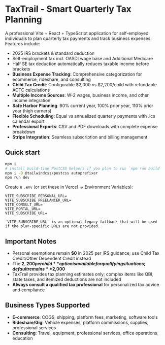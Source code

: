 
# TaxTrail - Smart Quarterly Tax Planning
A professional Vite + React + TypeScript application for self-employed individuals to plan quarterly tax payments and track business expenses. Features include:

- 2025 IRS brackets & standard deduction
- Self-employment tax incl. OASDI wage base and Additional Medicare
- Half SE tax deduction automatically reduces taxable income before brackets
- **Business Expense Tracking**: Comprehensive categorization for ecommerce, rideshare, and consulting
- **Child Tax Credit**: Configurable $2,000 vs $2,200/child with refundable ACTC calculations
- **Multiple Income Sources**: W-2 wages, business income, and other income integration
- **Safe Harbor Planning**: 90% current year, 100% prior year, 110% prior year (high earners)
- **Flexible Scheduling**: Equal vs annualized quarterly payments with .ics calendar export
- **Professional Exports**: CSV and PDF downloads with complete expense breakdown
- **Stripe Integration**: Seamless subscription and billing management

## Quick start
```bash
npm i
# install build-time PostCSS helpers if you plan to run `npm run build`
npm i -D @tailwindcss/postcss autoprefixer
npm run dev
```
Create a `.env` (or set these in Vercel → Environment Variables):
```
VITE_SUBSCRIBE_PERSONAL_URL=
VITE_SUBSCRIBE_FREELANCER_URL=
VITE_CONSULT_URL=
VITE_PORTAL_URL=
VITE_SUBSCRIBE_URL=

`VITE_SUBSCRIBE_URL` is an optional legacy fallback that will be used if the plan-specific URLs are not provided.
```

## Important Notes
- Personal exemptions remain **$0** in 2025 per IRS guidance; use Child Tax Credit/Other Dependent Credit instead
- The **$2,200 per child** option is available for qualifying situations; default remains **$2,000**
- TaxTrail provides tax planning estimates only; complex items like QBI, state taxes, and itemized deductions are not included
- **Always consult a qualified tax professional** for personalized tax advice and compliance

## Business Types Supported
- **E-commerce**: COGS, shipping, platform fees, marketing, software tools
- **Rideshare/Gig**: Vehicle expenses, platform commissions, supplies, professional services  
- **Consulting**: Travel, equipment, professional services, office operations, education 
